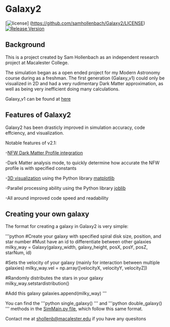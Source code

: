 # Galaxy2

[![license](https://img.shields.io/badge/license-MIT-brightgreen.svg?style=flat)]
(https://github.com/samhollenbach/Galaxy2/LICENSE)
[![Release Version](https://img.shields.io/badge/release-2.1-red.svg)](https://github.com/Tencent/mars/releases)

## Background

This is a project created by Sam Hollenbach as an independent research project at Macalester College.

The simulation began as a open ended project for my Modern Astronomy course during as a freshman. The first generation (Galaxy_v1) could only be visualized in 2D and had a very rudimentary Dark Matter approximation, as well as being very inefficient doing many calculations. 

Galaxy_v1 can be found at [here](https://github.com/samhollenbach/Galaxy)

## Features of Galaxy2

Galaxy2 has been drasticly improved in simulation accuracy, code effciency, and visualization.


Notable features of v2.1:

-[NFW Dark Matter Profile integration](https://en.wikipedia.org/wiki/Navarro%E2%80%93Frenk%E2%80%93White_profile)

-Dark Matter analysis mode, to quickly determine how accurate the NFW profile is with specified constants

-[3D visualization](https://github.com/samhollenbach/Galaxy2/blob/master/Reader.py) using the Python library [matplotlib](http://matplotlib.org/)

-Parallel processing ability using the Python library [joblib](https://pythonhosted.org/joblib/)

-All around improved code speed and readability

## Creating your own galaxy

The format for creating a galaxy in Galaxy2 is very simple:

'''python
#Create your galaxy with specified spiral disk size, position, and star number
#Must have an id to differentiate between other galaxies
milky_way = Galaxy(galaxy_width, galaxy_height, posX, posY, posZ, starNum, id)

#Sets the velocity of your galaxy (mainly for interaction between multiple galaxies)
milky_way.vel = np.array([velocityX, velocityY, velocityZ])

#Randomly distributes the stars in your galaxy 
milky_way.setstardistribution() 

#Add this galaxy
galaxies.append(milky_way)
'''

You can find the 
'''python
single_galaxy()
'''
and
'''python
double_galaxy()
'''
methods in the [SimMain.py file](https://github.com/samhollenbach/Galaxy2/blob/master/SimMain.py), which follow this same format.

Contact me at shollenb@macalester.edu if you have any quesitons
